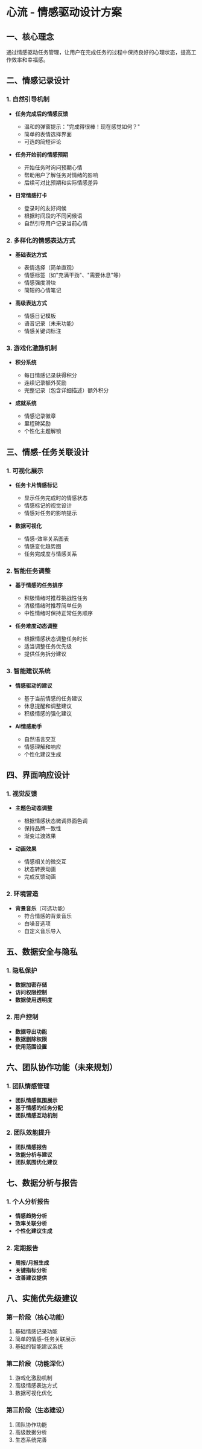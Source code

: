# 心流 - 情感驱动设计方案

## 一、核心理念
通过情感驱动任务管理，让用户在完成任务的过程中保持良好的心理状态，提高工作效率和幸福感。

## 二、情感记录设计

### 1. 自然引导机制
- **任务完成后的情感反馈**
  - 温和的弹窗提示："完成得很棒！现在感觉如何？"
  - 简单的表情选择界面
  - 可选的简短评论

- **任务开始前的情感预期**
  - 开始任务时询问预期心情
  - 帮助用户了解任务对情绪的影响
  - 后续可对比预期和实际情感差异

- **日常情感打卡**
  - 登录时的友好问候
  - 根据时间段的不同问候语
  - 自然引导用户记录当前心情

### 2. 多样化的情感表达方式
- **基础表达方式**
  - 表情选择（简单直观）
  - 情感标签（如"充满干劲"、"需要休息"等）
  - 情感强度滑块
  - 简短的心情笔记

- **高级表达方式**
  - 情感日记模板
  - 语音记录（未来功能）
  - 情感关键词标注

### 3. 游戏化激励机制
- **积分系统**
  - 每日情感记录获得积分
  - 连续记录额外奖励
  - 完整记录（包含详细描述）额外积分

- **成就系统**
  - 情感记录徽章
  - 里程碑奖励
  - 个性化主题解锁

## 三、情感-任务关联设计

### 1. 可视化展示
- **任务卡片情感标记**
  - 显示任务完成时的情感状态
  - 情感标记的视觉设计
  - 情感对任务的影响提示

- **数据可视化**
  - 情感-效率关系图表
  - 情感变化趋势图
  - 任务完成度与情感关系

### 2. 智能任务调整
- **基于情感的任务排序**
  - 积极情绪时推荐挑战性任务
  - 消极情绪时推荐简单任务
  - 中性情绪时保持正常任务顺序

- **任务难度动态调整**
  - 根据情感状态调整任务时长
  - 适当调整任务优先级
  - 提供任务拆分建议

### 3. 智能建议系统
- **情感驱动的建议**
  - 基于当前情感的任务建议
  - 休息提醒和调整建议
  - 积极情感的强化建议

- **AI情感助手**
  - 自然语言交互
  - 情感理解和响应
  - 个性化建议生成

## 四、界面响应设计

### 1. 视觉反馈
- **主题色动态调整**
  - 根据情感状态微调界面色调
  - 保持品牌一致性
  - 渐变过渡效果

- **动画效果**
  - 情感相关的微交互
  - 状态转换动画
  - 完成反馈动画

### 2. 环境营造
- **背景音乐**（可选功能）
  - 符合情感的背景音乐
  - 白噪音选项
  - 自定义音乐导入

## 五、数据安全与隐私

### 1. 隐私保护
- **数据加密存储**
- **访问权限控制**
- **数据使用透明度**

### 2. 用户控制
- **数据导出功能**
- **数据删除权限**
- **使用范围设置**

## 六、团队协作功能（未来规划）

### 1. 团队情感管理
- **团队情感氛围展示**
- **基于情感的任务分配**
- **团队情感互动机制**

### 2. 团队效能提升
- **团队情感报告**
- **效能分析与建议**
- **团队氛围优化建议**

## 七、数据分析与报告

### 1. 个人分析报告
- **情感趋势分析**
- **效率关联分析**
- **个性化建议生成**

### 2. 定期报告
- **周报/月报生成**
- **关键指标分析**
- **改善建议提供**

## 八、实施优先级建议

### 第一阶段（核心功能）
1. 基础情感记录功能
2. 简单的情感-任务关联展示
3. 基础的智能建议系统

### 第二阶段（功能深化）
1. 游戏化激励机制
2. 高级情感表达方式
3. 数据可视化优化

### 第三阶段（生态建设）
1. 团队协作功能
2. 高级数据分析
3. 生态系统完善 